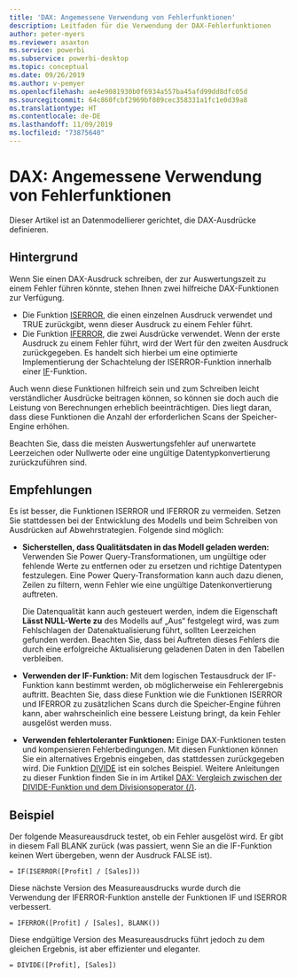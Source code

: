```yaml
---
title: 'DAX: Angemessene Verwendung von Fehlerfunktionen'
description: Leitfaden für die Verwendung der DAX-Fehlerfunktionen
author: peter-myers
ms.reviewer: asaxton
ms.service: powerbi
ms.subservice: powerbi-desktop
ms.topic: conceptual
ms.date: 09/26/2019
ms.author: v-pemyer
ms.openlocfilehash: ae4e9081930b0f6934a557ba45afd99dd8dfc05d
ms.sourcegitcommit: 64c860fcbf2969bf089cec358331a1fc1e0d39a8
ms.translationtype: HT
ms.contentlocale: de-DE
ms.lasthandoff: 11/09/2019
ms.locfileid: "73875640"
---
```

# <a name="dax-appropriate-use-of-error-functions"></a>DAX: Angemessene Verwendung von Fehlerfunktionen

Dieser Artikel ist an Datenmodellierer gerichtet, die DAX-Ausdrücke definieren.

## <a name="background"></a>Hintergrund

Wenn Sie einen DAX-Ausdruck schreiben, der zur Auswertungszeit zu einem Fehler führen könnte, stehen Ihnen zwei hilfreiche DAX-Funktionen zur Verfügung.

- Die Funktion [ISERROR](/dax/iserror-function-dax), die einen einzelnen Ausdruck verwendet und TRUE zurückgibt, wenn dieser Ausdruck zu einem Fehler führt.
- Die Funktion [IFERROR](/dax/iferror-function-dax), die zwei Ausdrücke verwendet. Wenn der erste Ausdruck zu einem Fehler führt, wird der Wert für den zweiten Ausdruck zurückgegeben. Es handelt sich hierbei um eine optimierte Implementierung der Schachtelung der ISERROR-Funktion innerhalb einer [IF](/dax/if-function-dax)-Funktion.

Auch wenn diese Funktionen hilfreich sein und zum Schreiben leicht verständlicher Ausdrücke beitragen können, so können sie doch auch die Leistung von Berechnungen erheblich beeinträchtigen. Dies liegt daran, dass diese Funktionen die Anzahl der erforderlichen Scans der Speicher-Engine erhöhen.

Beachten Sie, dass die meisten Auswertungsfehler auf unerwartete Leerzeichen oder Nullwerte oder eine ungültige Datentypkonvertierung zurückzuführen sind.

## <a name="recommendations"></a>Empfehlungen

Es ist besser, die Funktionen ISERROR und IFERROR zu vermeiden. Setzen Sie stattdessen bei der Entwicklung des Modells und beim Schreiben von Ausdrücken auf Abwehrstrategien. Folgende sind möglich:

- **Sicherstellen, dass Qualitätsdaten in das Modell geladen werden:** Verwenden Sie Power Query-Transformationen, um ungültige oder fehlende Werte zu entfernen oder zu ersetzen und richtige Datentypen festzulegen. Eine Power Query-Transformation kann auch dazu dienen, Zeilen zu filtern, wenn Fehler wie eine ungültige Datenkonvertierung auftreten.

    Die Datenqualität kann auch gesteuert werden, indem die Eigenschaft **Lässt NULL-Werte zu** des Modells auf „Aus“ festgelegt wird, was zum Fehlschlagen der Datenaktualisierung führt, sollten Leerzeichen gefunden werden. Beachten Sie, dass bei Auftreten dieses Fehlers die durch eine erfolgreiche Aktualisierung geladenen Daten in den Tabellen verbleiben.
- **Verwenden der IF-Funktion:** Mit dem logischen Testausdruck der IF-Funktion kann bestimmt werden, ob möglicherweise ein Fehlerergebnis auftritt. Beachten Sie, dass diese Funktion wie die Funktionen ISERROR und IFERROR zu zusätzlichen Scans durch die Speicher-Engine führen kann, aber wahrscheinlich eine bessere Leistung bringt, da kein Fehler ausgelöst werden muss.
- **Verwenden fehlertoleranter Funktionen:** Einige DAX-Funktionen testen und kompensieren Fehlerbedingungen. Mit diesen Funktionen können Sie ein alternatives Ergebnis eingeben, das stattdessen zurückgegeben wird. Die Funktion [DIVIDE](/dax/divide-function-dax) ist ein solches Beispiel. Weitere Anleitungen zu dieser Funktion finden Sie in im Artikel [DAX: Vergleich zwischen der DIVIDE-Funktion und dem Divisionsoperator (/)](dax-divide-function-operator.md).

## <a name="example"></a>Beispiel

Der folgende Measureausdruck testet, ob ein Fehler ausgelöst wird. Er gibt in diesem Fall BLANK zurück (was passiert, wenn Sie an die IF-Funktion keinen Wert übergeben, wenn der Ausdruck FALSE ist).
```dax
= IF(ISERROR([Profit] / [Sales]))
```
Diese nächste Version des Measureausdrucks wurde durch die Verwendung der IFERROR-Funktion anstelle der Funktionen IF und ISERROR verbessert.
```dax
= IFERROR([Profit] / [Sales], BLANK())
```
Diese endgültige Version des Measureausdrucks führt jedoch zu dem gleichen Ergebnis, ist aber effizienter und eleganter.
```dax
= DIVIDE([Profit], [Sales])
```